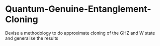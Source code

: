 # Quantum-Genuine-Entanglement-Cloning
Devise a methodology to do approximate cloning of the GHZ and W state and generalise the results
